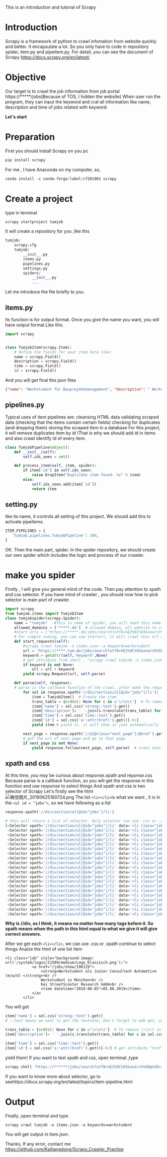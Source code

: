 
This is an introduction and tutorial of Scrapy
# Introduction
Scrapy is a framework of python to crawl infomation from website quickly and better.
It encapsulate a lot. So you only have to code in repository spider, item.py and pipeitem.py.
For detail, you can see the document of Scrapy   https://docs.scrapy.org/en/latest/

# Objective
Our target is to crawl the job information from job portal https://*****/jobs(Because of TOS, I hidden the website)
When user run the program, they can input the keyword and cral all information like name, description and time of jobs related with keyword.

**Let's start**
# Preparation
First you should install Scrapy on you pc
```python
pip install scrapy
```
For me , I have Anaconda on my computer, so,
```python
conda install -c conda-forge/label/cf201901 scrapy
```
# Create a project
type in terminal
```python
scrapy startproject tumjob
```
It will create a repository for you ,like this
```python
tumjob/
    scrapy.cfg
    tumjob/
        __init__.py
        items.py
        pipelines.py
        settings.py
        spiders/
            __init__.py
            ...

```
Let me introduce the file briefly to you.
## items.py 
Its function is for output format. Once you give the name you want, you will have output format.Like this.
```python
import scrapy


class TumjobItem(scrapy.Item):
    # define the fields for your item here like:
    name = scrapy.Field()
    description = scrapy.Field()
    time = scrapy.Field()
    id = scrapy.Field()
```
And you will get final this json files
```json
{"name": "Werkstudent für Bauprojektmanagement", "description": " Werkstudent in München at bavaria PS GmbH  ", "time": "2019-06-16", "id": "180053"}
```
## pipelines.py
Typical uses of item pipelines are:
cleansing HTML data
validating scraped data (checking that the items contain certain fields)
checking for duplicates (and dropping them)
storing the scraped item in a database
For this project, it will remove duplicates item by id (That is why we should add id in items and also crawl identify id of every item.
```python
class TumjobPipeline(object):
    def __init__(self):
        self.ids_seen = set()

    def process_item(self, item, spider):
        if item['id'] in self.ids_seen:
            raise DropItem("Duplicate item found: %s" % item)
        else:
            self.ids_seen.add(item['id'])
            return item
```

## setting.py
like its name, it controls all setting of this project. We should add this to activate pipeitems.
```python
ITEM_PIPELINES = {
   'tumjob.pipelines.TumjobPipeline': 300,
}
```
OK. Then the main part, spider. In the spider repository, we should create our own spider which includes the logic and process of our crawler.

# make you spider
Firstly , I will give you general mind of the code. Then pay attention to xpath and css selector. If you have mind of crawler , you should now how to pick selector is main part of crawler.

```python
import scrapy
from tumjob.items import TumjobItem
class tumjobspider(scrapy.Spider):
    name = "tumjob"   #This is name of spider, you will need this name when you run the spider,like "scrapy crawl tumjob -o item.json
    allowed_domains = ['*****.de']  # allowed domain, all website to crawl should be in this domain
    #start_urls = ['https://*****.de/jobs/search?utf8=%E2%9C%93&search%5Bq%5D=werkstudent', 'https://*****.de/jobs/search?utf8=%E2%9C%93&search%5Bq%5D=working+student']
	# For simple coding, you can use starturl, it will crawl this url automatically, but if you want to like me to insert some search keyword as argument to crawl , You should use start_requests
    def start_requests(self):
        #scrapy crawl tumjob -o items.json -a keyword=werkstudent
        url = 'https://****.tum.de/jobs/search?utf8=%E2%9C%93&search%5Bq%5D='
        keyword = getattr(self,'keyword',None)
        # get attribute from shell , "scrapy crawl tumjob -o items.json -a           keywords=werkstudent"
        if keyword is not None:
            url = url + keyword
        yield scrapy.Request(url, self.parse)

    def parse(self, response):
    # parse is the callback function of the crawl, after make the request, it will run parse
        for sel in response.xpath('//div/section/ul[@id="jobs"]/li'):
            item = TumjobItem()  # Create the item
            trans_table = {ord(c): None for c in u'\r\n\t'}  # To remove \r\n\t in the output
            item['name'] = sel.css('strong::text').get()
            item['description']= ' '.join(s.translate(trans_table) for s in sel.css('a::text').getall())
            item['time'] = sel.css('time::text').get()
            item['id'] = sel.css('a::attr(href)').get()[-6:]
            yield item # yield it, it will show in json automatically

        next_page = response.xpath('//a[@class="next_page"]/@href').get() 
        # get the url of next page and go to that page
        if next_page is not None:
            yield response.follow(next_page, self.parse)  # crawl next page
```

## xpath and css
At this time, you may be curious about response.xpath and reponse.css
Because parse is a callback function, so you will get the response in this function and use response to select things
And xpath and css is two selector of Scrapy
Let's firstly see the html
![微信图片_20190625160724.png](https://i.loli.net/2019/06/25/5d122aacb073d28167.png)
The list ```<li></li>```is what we want , it is in the ```<ul id = "jobs">```, so we have following as a list
```python
response.xpath('//div/section/ul[@id="jobs"]/li')

# this will return a list of selector. Only selector can use .css or .xpath
[<Selector xpath='//div/section/ul[@id="jobs"]/li' data='<li class="job" style="background-image:'>,
 <Selector xpath='//div/section/ul[@id="jobs"]/li' data='<li class="job alumni" style="background'>,
 <Selector xpath='//div/section/ul[@id="jobs"]/li' data='<li class="job" style="background-image:'>,
 <Selector xpath='//div/section/ul[@id="jobs"]/li' data='<li class="job" style="background-image:'>,
 <Selector xpath='//div/section/ul[@id="jobs"]/li' data='<li class="job" style="background-image:'>,
 <Selector xpath='//div/section/ul[@id="jobs"]/li' data='<li class="job" style="background-image:'>,
 <Selector xpath='//div/section/ul[@id="jobs"]/li' data='<li class="job" style="background-image:'>,
 <Selector xpath='//div/section/ul[@id="jobs"]/li' data='<li class="job">\n\t\t\t<a href="/jobs/show/'>,
 <Selector xpath='//div/section/ul[@id="jobs"]/li' data='<li class="job founder">\n\t\t\t<a href="/jo'>,
 <Selector xpath='//div/section/ul[@id="jobs"]/li' data='<li class="job founder">\n\t\t\t<a href="/jo'>,
 <Selector xpath='//div/section/ul[@id="jobs"]/li' data='<li class="job founder">\n\t\t\t<a href="/jo'>,
 <Selector xpath='//div/section/ul[@id="jobs"]/li' data='<li class="job alumni">\n\t\t\t<a href="/job'>,
 <Selector xpath='//div/section/ul[@id="jobs"]/li' data='<li class="job alumni">\n\t\t\t<a href="/job'>,
 <Selector xpath='//div/section/ul[@id="jobs"]/li' data='<li class="job alumni">\n\t\t\t<a href="/job'>,
 <Selector xpath='//div/section/ul[@id="jobs"]/li' data='<li class="job alumni">\n\t\t\t<a href="/job'>,
 <Selector xpath='//div/section/ul[@id="jobs"]/li' data='<li class="job alumni">\n\t\t\t<a href="/job'>,
 <Selector xpath='//div/section/ul[@id="jobs"]/li' data='<li class="job alumni">\n\t\t\t<a href="/job'>,
 <Selector xpath='//div/section/ul[@id="jobs"]/li' data='<li class="job">\n\t\t\t<a href="/jobs/show/'>,
 <Selector xpath='//div/section/ul[@id="jobs"]/li' data='<li class="job">\n\t\t\t<a href="/jobs/show/'>,
 <Selector xpath='//div/section/ul[@id="jobs"]/li' data='<li class="job">\n\t\t\t<a href="/jobs/show/'>]
```
**Why is //div, as I think, it means no matter how many tags before it. So xpath means when the path in this html equal to what we give it will give correct answers.**


After we get each ```<li></li>```, we can use .css or .xpath continue to select things
Analze the html of one list item
```
<li class="job" style="background-image: url('/system/logos/21589/medium/Logo_Klassisch.png');">
			<a href="/jobs/show/196129">
				<strong>Werkstudent als Junior Consultant Automotive (m/w/d) </strong><br />
				Werkstudent in München<br />
				bei StreetScooter Research GmbH<br />
				<time datetime="2019-06-05">05.06.2019</time>
			</a>
		</li>
```
You will got
```python
item['name'] = sel.css('strong::text').get() 
# ::text means we want to get the textnote, Don't forget to add get, otherwise it will be only a selector
```
```python
trans_table = {ord(c): None for c in u'\r\n\t'}  # To remove \r\n\t in the output
item['description']= ' '.join(s.translate(trans_table) for s in sel.css('a::text').getall())
```
```python
item['time'] = sel.css('time::text').get()
item['id'] = sel.css('a::attr(href)').get()[-6:] # get attribute "href" of a tag
```
yield them!
If you want to test xpath and css, open terminal ,type
```python
scrapy shell "https://******/jobs/search?utf8=%E2%9C%93&search%5Bq%5D=java"
```
If you want to know more about selector, go to seehttps://docs.scrapy.org/en/latest/topics/item-pipeline.html

# Output
Finally ,open ternimal and type
```
scrapy crawl tumjob -o items.json -a keywords=werkstudent
```
You will get output in item.json.

Thanks, If any error, contact me
https://github.com/Kailiangdong/Scrapy_Crawler_Practise